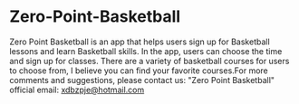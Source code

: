 # Zero-Point-Basketball
Zero Point Basketball is an app that helps users sign up for Basketball lessons and learn Basketball skills. In the app, users can choose the time and sign up for classes. There are a variety of basketball courses for users to choose from, I believe you can find your favorite courses.For more comments and suggestions, please contact us: "Zero Point Basketball" official email: xdbzpje@hotmail.com

